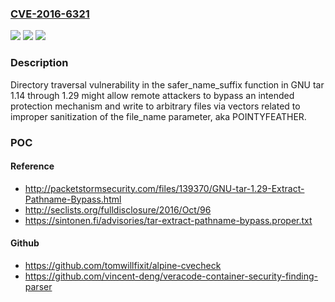 ### [CVE-2016-6321](https://cve.mitre.org/cgi-bin/cvename.cgi?name=CVE-2016-6321)
![](https://img.shields.io/static/v1?label=Product&message=n%2Fa&color=blue)
![](https://img.shields.io/static/v1?label=Version&message=n%2Fa&color=blue)
![](https://img.shields.io/static/v1?label=Vulnerability&message=n%2Fa&color=brighgreen)

### Description

Directory traversal vulnerability in the safer_name_suffix function in GNU tar 1.14 through 1.29 might allow remote attackers to bypass an intended protection mechanism and write to arbitrary files via vectors related to improper sanitization of the file_name parameter, aka POINTYFEATHER.

### POC

#### Reference
- http://packetstormsecurity.com/files/139370/GNU-tar-1.29-Extract-Pathname-Bypass.html
- http://seclists.org/fulldisclosure/2016/Oct/96
- https://sintonen.fi/advisories/tar-extract-pathname-bypass.proper.txt

#### Github
- https://github.com/tomwillfixit/alpine-cvecheck
- https://github.com/vincent-deng/veracode-container-security-finding-parser

